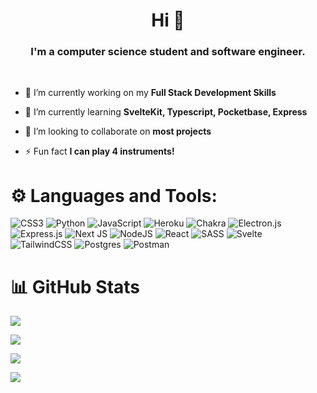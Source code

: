 <h1 align="center">Hi 👋 </h1>  
<h3 align="center">I'm a computer science student and software engineer.</h3>  
<br />

- 🔭 I’m currently working on my **Full Stack Development Skills**  
  
- 🌱 I’m currently learning **SvelteKit, Typescript, Pocketbase, Express**  
  
- 👯 I’m looking to collaborate on **most projects**  
  
- ⚡ Fun fact **I can play 4 instruments!**  
  
<h1 align="left">⚙️ Languages and Tools:</h1>  

![CSS3](https://img.shields.io/badge/css3-%231572B6.svg?style=for-the-badge&logo=css3&logoColor=white) 
![Python](https://img.shields.io/badge/python-3670A0?style=for-the-badge&logo=python&logoColor=ffdd54)
![JavaScript](https://img.shields.io/badge/javascript-%23323330.svg?style=for-the-badge&logo=javascript&logoColor=%23F7DF1E)
![Heroku](https://img.shields.io/badge/heroku-%23430098.svg?style=for-the-badge&logo=heroku&logoColor=white)
![Chakra](https://img.shields.io/badge/chakra-%234ED1C5.svg?style=for-the-badge&logo=chakraui&logoColor=white)
![Electron.js](https://img.shields.io/badge/Electron-191970?style=for-the-badge&logo=Electron&logoColor=white)
![Express.js](https://img.shields.io/badge/express.js-%23404d59.svg?style=for-the-badge&logo=express&logoColor=%2361DAFB)
![Next JS](https://img.shields.io/badge/Next-black?style=for-the-badge&logo=next.js&logoColor=white)
![NodeJS](https://img.shields.io/badge/node.js-6DA55F?style=for-the-badge&logo=node.js&logoColor=white)
![React](https://img.shields.io/badge/react-%2320232a.svg?style=for-the-badge&logo=react&logoColor=%2361DAFB)
![SASS](https://img.shields.io/badge/SASS-hotpink.svg?style=for-the-badge&logo=SASS&logoColor=white)
![Svelte](https://img.shields.io/badge/svelte-%23f1413d.svg?style=for-the-badge&logo=svelte&logoColor=white)
![TailwindCSS](https://img.shields.io/badge/tailwindcss-%2338B2AC.svg?style=for-the-badge&logo=tailwind-css&logoColor=white)
![Postgres](https://img.shields.io/badge/postgres-%23316192.svg?style=for-the-badge&logo=postgresql&logoColor=white)
![Postman](https://img.shields.io/badge/Postman-FF6C37?style=for-the-badge&logo=postman&logoColor=white)

<h1>📊 GitHub Stats</h1>

  
![](https://github-readme-stats.vercel.app/api?username=swishyy&theme=nord&hide_border=false&include_all_commits=true&count_private=true)<br/>
  
![](https://github-readme-streak-stats.herokuapp.com/?user=swishyy&theme=nord&hide_border=false)<br/>
  
![](https://github-readme-stats.vercel.app/api/top-langs/?username=swishyy&theme=nord&hide_border=false&include_all_commits=true&count_private=true&layout=compact)

![](https://visitcount.itsvg.in/api?id=swishyy&icon=8&color=0)
